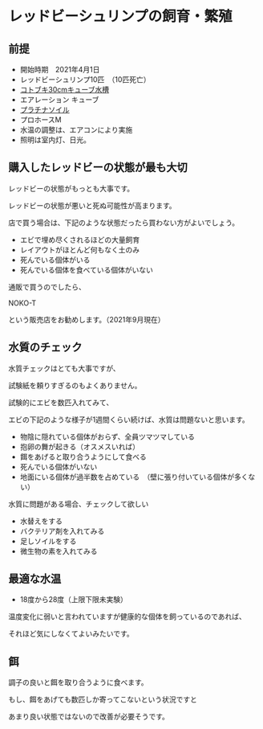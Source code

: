 # レッドビーシュリンプの飼育・繁殖

## 前提

* 開始時期　2021年4月1日
* レッドビーシュリンプ10匹　（10匹死亡）
* [コトブキ30cmキューブ水槽](https://amzn.to/3vzVoEu)
* エアレーション キューブ
* [プラチナソイル](https://amzn.to/34veBLI)
* プロホースM
* 水温の調整は、エアコンにより実施
* 照明は室内灯、日光。

## 購入したレッドビーの状態が最も大切

レッドビーの状態がもっとも大事です。

レッドビーの状態が悪いと死ぬ可能性が高まります。

店で買う場合は、下記のような状態だったら買わない方がよいでしょう。

* エビで埋め尽くされるほどの大量飼育
* レイアウトがほとんど何もなく土のみ
* 死んでいる個体がいる
* 死んでいる個体を食べている個体がいない

通販で買うのでしたら、

NOKO-T

という販売店をお勧めします。（2021年9月現在）

## 水質のチェック

水質チェックはとても大事ですが、

試験紙を頼りすぎるのもよくありません。

試験的にエビを数匹入れてみて、

エビの下記のような様子が1週間くらい続けば、水質は問題ないと思います。

* 物陰に隠れている個体がおらず、全員ツマツマしている
* 抱卵の舞が起きる（オスメスいれば）
* 餌をあげると取り合うようにして食べる
* 死んでいる個体がいない
* 地面にいる個体が過半数を占めている　（壁に張り付いている個体が多くない）

水質に問題がある場合、チェックして欲しい

* 水替えをする
* バクテリア剤を入れてみる
* 足しソイルをする
* 微生物の素を入れてみる


## 最適な水温

* 18度から28度（上限下限未実験）

温度変化に弱いと言われていますが健康的な個体を飼っているのであれば、

それほど気にしなくてよいみたいです。

## 餌

調子の良いと餌を取り合うように食べます。

もし、餌をあげても数匹しか寄ってこないという状況ですと

あまり良い状態ではないので改善が必要そうです。
